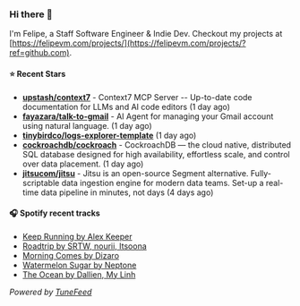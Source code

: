 ### Hi there 👋

I'm Felipe, a Staff Software Engineer & Indie Dev. Checkout my projects at [https://felipevm.com/projects/](https://felipevm.com/projects/?ref=github.com).

#### ⭐ Recent Stars
- **[upstash/context7](https://github.com/upstash/context7)** - Context7 MCP Server -- Up-to-date code documentation for LLMs and AI code editors (1 day ago)
- **[fayazara/talk-to-gmail](https://github.com/fayazara/talk-to-gmail)** - AI Agent for managing your Gmail account using natural language. (1 day ago)
- **[tinybirdco/logs-explorer-template](https://github.com/tinybirdco/logs-explorer-template)** (1 day ago)
- **[cockroachdb/cockroach](https://github.com/cockroachdb/cockroach)** - CockroachDB — the cloud native, distributed SQL database designed for high availability, effortless scale, and control over data placement. (1 day ago)
- **[jitsucom/jitsu](https://github.com/jitsucom/jitsu)** - Jitsu is an open-source Segment alternative. Fully-scriptable data ingestion engine for modern data teams. Set-up a real-time data pipeline in minutes, not days (4 days ago)

#### 🎧 Spotify recent tracks
- [Keep Running by Alex Keeper](https://open.spotify.com/track/4kad1c0m2eHrMujf3gjKX8)
- [Roadtrip by SRTW, nourii, Itsoona](https://open.spotify.com/track/6HB11gTmbJOX6H63K8Bu74)
- [Morning Comes by Dizaro](https://open.spotify.com/track/1jO52Lb4Zbu2azkU1dENYC)
- [Watermelon Sugar by Neptone](https://open.spotify.com/track/5gZFCl6eAriOV3VvKTBjbj)
- [The Ocean by Dallien, My Linh](https://open.spotify.com/track/31ow2EEyXVMBSRIk3jmF3y)

_Powered by [TuneFeed](https://tunefeed.app?ref=github.com)_
